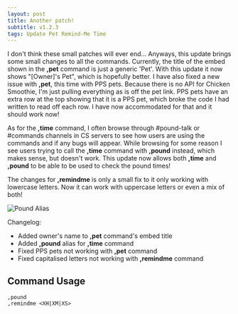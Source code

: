 ```yaml
---
layout: post
title: Another patch!
subtitle: v1.2.3
tags: Update Pet Remind-Me Time
---
```


I don't think these small patches will ever end... Anyways, this update brings some small changes to all the commands. Currently, the title of the embed shown in the **,pet** command is just a generic 'Pet'. With this update it now shows "[Owner]'s Pet", which is hopefully better. I have also fixed a new issue with **,pet**, this time with PPS pets. Because there is no API for Chicken Smoothie, I'm just pulling everything as is off the pet link. PPS pets have an extra row at the top showing that it is a PPS pet, which broke the code I had written to read off each row. I have now accommodated for that and it should work now!

As for the **,time** command, I often browse through #pound-talk or #commands channels in CS servers to see how users are using the commands and if any bugs will appear. While browsing for some reason I see users trying to call the **,time** command with **,pound** instead, which makes sense, but doesn't work. This update now allows both **,time** and **,pound** to be able to be used to check the pound times!

The changes for **,remindme** is only a small fix to it only working with lowercase letters. Now it can work with uppercase letters or even a mix of both!

<img src="{{ site.baseurl }}/assets/img/blog/pound_alias.png" alt="Pound Alias">

Changelog:
* Added owner's name to **,pet** command's embed title
* Added **,pound** alias for **,time** command
* Fixed PPS pets not working with **,pet** command
* Fixed capitalised letters not working with **,remindme** command

## Command Usage
```
,pound
,remindme <XH|XM|XS>
```
